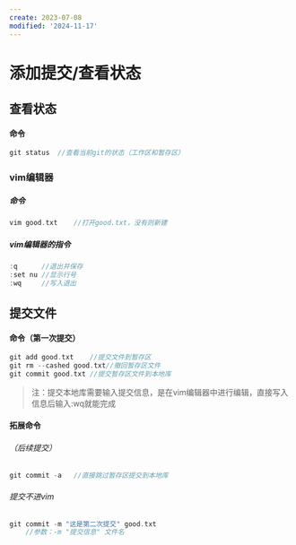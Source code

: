 ```yaml
---
create: 2023-07-08
modified: '2024-11-17'
---
```


# 添加提交/查看状态



## 查看状态

#### 命令

```c
git status	//查看当前git的状态（工作区和暂存区）
```



### vim编辑器

##### 命令

```c
vim good.txt	//打开good.txt，没有则新建
```

##### vim编辑器的指令

```c
:q		//退出并保存
:set nu	//显示行号
:wq		//写入退出
```



## 提交文件

#### 命令（第一次提交）

```c
git add good.txt	//提交文件到暂存区
git rm --cashed good.txt//撤回暂存区文件
git commit good.txt	//提交暂存区文件到本地库
```

> 注：提交本地库需要输入提交信息，是在vim编辑器中进行编辑，直接写入信息后输入:wq就能完成



#### 拓展命令

###### （后续提交）

```c
git commit -a	//直接跳过暂存区提交到本地库
```

###### 提交不进vim

```c
git commit -m "这是第二次提交" good.txt
    //参数：-m	"提交信息" 文件名
```